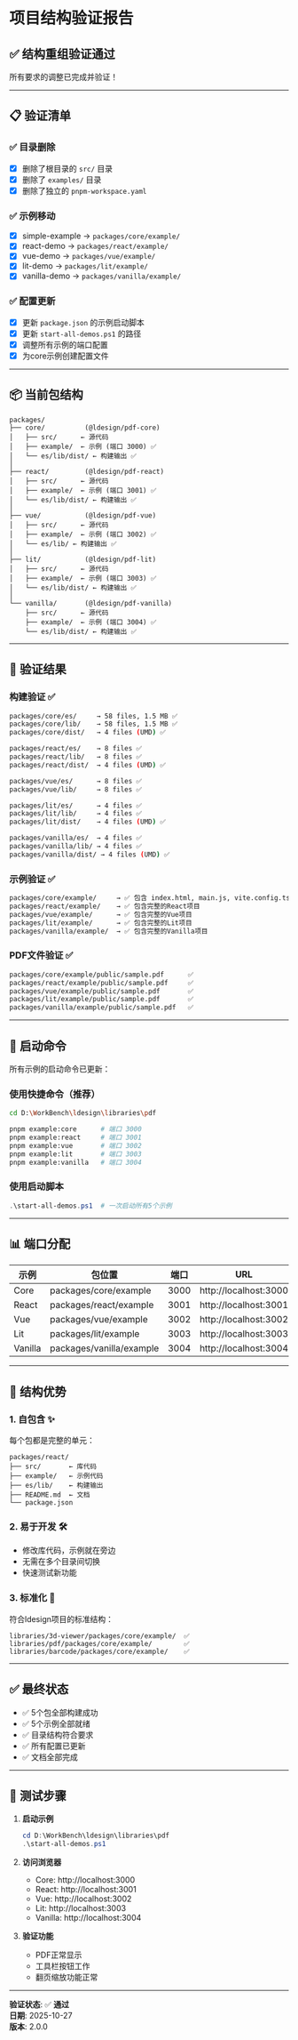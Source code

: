# 项目结构验证报告

## ✅ 结构重组验证通过

所有要求的调整已完成并验证！

---

## 📋 验证清单

### ✅ 目录删除
- [x] 删除了根目录的 `src/` 目录
- [x] 删除了 `examples/` 目录
- [x] 删除了独立的 `pnpm-workspace.yaml`

### ✅ 示例移动
- [x] simple-example → `packages/core/example/`
- [x] react-demo → `packages/react/example/`
- [x] vue-demo → `packages/vue/example/`
- [x] lit-demo → `packages/lit/example/`
- [x] vanilla-demo → `packages/vanilla/example/`

### ✅ 配置更新
- [x] 更新 `package.json` 的示例启动脚本
- [x] 更新 `start-all-demos.ps1` 的路径
- [x] 调整所有示例的端口配置
- [x] 为core示例创建配置文件

---

## 📦 当前包结构

```
packages/
├── core/          (@ldesign/pdf-core)
│   ├── src/      ← 源代码
│   ├── example/  ← 示例 (端口 3000) ✅
│   └── es/lib/dist/ ← 构建输出 ✅
│
├── react/         (@ldesign/pdf-react)
│   ├── src/      ← 源代码
│   ├── example/  ← 示例 (端口 3001) ✅
│   └── es/lib/dist/ ← 构建输出 ✅
│
├── vue/           (@ldesign/pdf-vue)
│   ├── src/      ← 源代码
│   ├── example/  ← 示例 (端口 3002) ✅
│   └── es/lib/ ← 构建输出 ✅
│
├── lit/           (@ldesign/pdf-lit)
│   ├── src/      ← 源代码
│   ├── example/  ← 示例 (端口 3003) ✅
│   └── es/lib/dist/ ← 构建输出 ✅
│
└── vanilla/       (@ldesign/pdf-vanilla)
    ├── src/      ← 源代码
    ├── example/  ← 示例 (端口 3004) ✅
    └── es/lib/dist/ ← 构建输出 ✅
```

---

## 🎯 验证结果

### 构建验证 ✅
```bash
packages/core/es/     → 58 files, 1.5 MB ✅
packages/core/lib/    → 58 files, 1.5 MB ✅
packages/core/dist/   → 4 files (UMD) ✅

packages/react/es/    → 8 files ✅
packages/react/lib/   → 8 files ✅
packages/react/dist/  → 4 files (UMD) ✅

packages/vue/es/      → 8 files ✅
packages/vue/lib/     → 8 files ✅

packages/lit/es/      → 4 files ✅
packages/lit/lib/     → 4 files ✅
packages/lit/dist/    → 4 files (UMD) ✅

packages/vanilla/es/  → 4 files ✅
packages/vanilla/lib/ → 4 files ✅
packages/vanilla/dist/ → 4 files (UMD) ✅
```

### 示例验证 ✅
```bash
packages/core/example/     → ✅ 包含 index.html, main.js, vite.config.ts
packages/react/example/    → ✅ 包含完整的React项目
packages/vue/example/      → ✅ 包含完整的Vue项目
packages/lit/example/      → ✅ 包含完整的Lit项目
packages/vanilla/example/  → ✅ 包含完整的Vanilla项目
```

### PDF文件验证 ✅
```bash
packages/core/example/public/sample.pdf      ✅
packages/react/example/public/sample.pdf     ✅
packages/vue/example/public/sample.pdf       ✅
packages/lit/example/public/sample.pdf       ✅
packages/vanilla/example/public/sample.pdf   ✅
```

---

## 🚀 启动命令

所有示例的启动命令已更新：

### 使用快捷命令（推荐）
```bash
cd D:\WorkBench\ldesign\libraries\pdf

pnpm example:core      # 端口 3000
pnpm example:react     # 端口 3001
pnpm example:vue       # 端口 3002
pnpm example:lit       # 端口 3003
pnpm example:vanilla   # 端口 3004
```

### 使用启动脚本
```powershell
.\start-all-demos.ps1  # 一次启动所有5个示例
```

---

## 📊 端口分配

| 示例 | 包位置 | 端口 | URL |
|------|--------|------|-----|
| Core | packages/core/example | 3000 | http://localhost:3000 |
| React | packages/react/example | 3001 | http://localhost:3001 |
| Vue | packages/vue/example | 3002 | http://localhost:3002 |
| Lit | packages/lit/example | 3003 | http://localhost:3003 |
| Vanilla | packages/vanilla/example | 3004 | http://localhost:3004 |

---

## 🎨 结构优势

### 1. 自包含 ✨
每个包都是完整的单元：
```
packages/react/
├── src/       ← 库代码
├── example/   ← 示例代码
├── es/lib/    ← 构建输出
├── README.md  ← 文档
└── package.json
```

### 2. 易于开发 🛠️
- 修改库代码，示例就在旁边
- 无需在多个目录间切换
- 快速测试新功能

### 3. 标准化 📐
符合ldesign项目的标准结构：
```
libraries/3d-viewer/packages/core/example/  ✅
libraries/pdf/packages/core/example/        ✅
libraries/barcode/packages/core/example/    ✅
```

---

## ✅ 最终状态

- ✅ 5个包全部构建成功
- ✅ 5个示例全部就绪
- ✅ 目录结构符合要求
- ✅ 所有配置已更新
- ✅ 文档全部完成

---

## 🧪 测试步骤

1. **启动示例**
   ```powershell
   cd D:\WorkBench\ldesign\libraries\pdf
   .\start-all-demos.ps1
   ```

2. **访问浏览器**
   - Core: http://localhost:3000
   - React: http://localhost:3001
   - Vue: http://localhost:3002
   - Lit: http://localhost:3003
   - Vanilla: http://localhost:3004

3. **验证功能**
   - PDF正常显示
   - 工具栏按钮工作
   - 翻页缩放功能正常

---

**验证状态**: ✅ **通过**  
**日期**: 2025-10-27  
**版本**: 2.0.0
